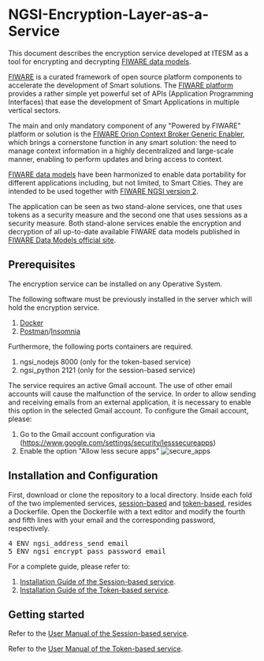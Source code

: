 # NGSI-Encryption-Layer-as-a-Service

This document describes the encryption service developed at ITESM as a tool for encrypting and decrypting [FIWARE data models](https://www.fiware.org/developers/data-models/). 

[FIWARE](https://www.fiware.org/) is a curated framework of open source platform components to accelerate the development of Smart solutions. The [FIWARE platform](https://www.fiware.org/developers/catalogue/) provides a rather simple yet powerful set of APIs (Application Programming Interfaces) that ease the development of Smart Applications in multiple vertical sectors. 

The main and only mandatory component of any "Powered by FIWARE" platform or solution is the [FIWARE Orion Context Broker Generic Enabler](https://fiware-orion.readthedocs.io/en/master/), which brings a cornerstone function in any smart solution: the need to manage context information in a highly decentralized and large-scale manner, enabling to perform updates and bring access to context.

[FIWARE data models](https://www.fiware.org/developers/data-models/) have been harmonized to enable data portability for different applications including, but not limited, to Smart Cities. They are intended to be used together with [FIWARE NGSI version 2](https://www.fiware.org/2016/06/08/fiware-ngsi-version-2-release-candidate/).

The application can be seen as two stand-alone services, one that uses tokens as a security measure and the second one that uses sessions as a security measure. Both stand-alone services enable the encryption and decryption of all up-to-date available FIWARE data models published in [FIWARE Data Models official site](https://www.fiware.org/developers/data-models/).

## Prerequisites
The encryption service can be installed on any Operative System.

The following software must be previously installed in the server which will hold the encryption service.
1. [Docker](https://www.docker.com/get-started)
1. [Postman](https://www.getpostman.com/apps)/[Insomnia](https://insomnia.rest/download/)

Furthermore, the following ports containers are required.
1. ngsi_nodejs 8000 (only for the token-based service)
1. ngsi_python 2121 (only for the session-based service)

The service requires an active Gmail account. The use of other email accounts will cause the malfunction of the service. In order to allow sending and receiving emails from an external application, it is necessary to enable this option in the selected Gmail account. To configure the Gmail account, please:

1. Go to the Gmail account configuration via (https://www.google.com/settings/security/lesssecureapps)
1. Enable the option "Allow less secure apps"
![secure_apps](https://user-images.githubusercontent.com/38957081/51202845-49f61a00-18c5-11e9-88be-1ef960993ce7.png)


## Installation and Configuration
First, download or clone the repository to a local directory. Inside each fold of the two implemented services, [session-based](https://github.com/ITESM-FIWARE/data-encryption/tree/master/session-based) and [token-based](https://github.com/ITESM-FIWARE/data-encryption/tree/master/token-based), resides a Dockerfile. Open the Dockerfile with a text editor and modify the fourth and fifth lines with your email and the corresponding password, respectively.

<pre>
4 ENV ngsi_address_send email
5 ENV ngsi_encrypt_pass password_email
</pre>

For a complete guide, please refer to:
1. [Installation Guide of the Session-based service](https://github.com/ITESM-FIWARE/data-encryption#session-based-service).
1. [Installation Guide of the Token-based service](https://github.com/ITESM-FIWARE/data-encryption#token-based-service).

## Getting started
Refer to the [User Manual of the Session-based service](https://github.com/ITESM-FIWARE/data-encryption#session-based-service).

Refer to the [User Manual of the Token-based service](https://github.com/ITESM-FIWARE/data-encryption#token-based-service).

